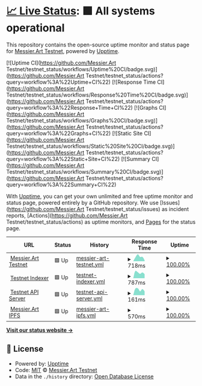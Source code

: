 # [📈 Live Status](https://https://mtestnet-status.messier.art/): <!--live status--> **🟩 All systems operational**

This repository contains the open-source uptime monitor and status page for [Messier.Art Testnet](https://https://mtestnet-status.messier.art/), powered by [Upptime](https://github.com/upptime/upptime).

[![Uptime CI](https://github.com/Messier.Art Testnet/testnet_status/workflows/Uptime%20CI/badge.svg)](https://github.com/Messier.Art Testnet/testnet_status/actions?query=workflow%3A%22Uptime+CI%22)
[![Response Time CI](https://github.com/Messier.Art Testnet/testnet_status/workflows/Response%20Time%20CI/badge.svg)](https://github.com/Messier.Art Testnet/testnet_status/actions?query=workflow%3A%22Response+Time+CI%22)
[![Graphs CI](https://github.com/Messier.Art Testnet/testnet_status/workflows/Graphs%20CI/badge.svg)](https://github.com/Messier.Art Testnet/testnet_status/actions?query=workflow%3A%22Graphs+CI%22)
[![Static Site CI](https://github.com/Messier.Art Testnet/testnet_status/workflows/Static%20Site%20CI/badge.svg)](https://github.com/Messier.Art Testnet/testnet_status/actions?query=workflow%3A%22Static+Site+CI%22)
[![Summary CI](https://github.com/Messier.Art Testnet/testnet_status/workflows/Summary%20CI/badge.svg)](https://github.com/Messier.Art Testnet/testnet_status/actions?query=workflow%3A%22Summary+CI%22)

With [Upptime](https://upptime.js.org), you can get your own unlimited and free uptime monitor and status page, powered entirely by a GitHub repository. We use [Issues](https://github.com/Messier.Art Testnet/testnet_status/issues) as incident reports, [Actions](https://github.com/Messier.Art Testnet/testnet_status/actions) as uptime monitors, and [Pages](https://https://mtestnet-status.messier.art/) for the status page.

<!--start: status pages-->
<!-- This summary is generated by Upptime (https://github.com/upptime/upptime) -->
<!-- Do not edit this manually, your changes will be overwritten -->
<!-- prettier-ignore -->
| URL | Status | History | Response Time | Uptime |
| --- | ------ | ------- | ------------- | ------ |
| <img alt="" src="https://favicons.githubusercontent.com/mtestnet.messier.art" height="13"> [Messier.Art Testnet](https://mtestnet.messier.art/) | 🟩 Up | [messier-art-testnet.yml](https://github.com/MessierNFT/testnet_status/commits/HEAD/history/messier-art-testnet.yml) | <details><summary><img alt="Response time graph" src="./graphs/messier-art-testnet/response-time-week.png" height="20"> 718ms</summary><br><a href="https://https://mtestnet-status.messier.art//history/messier-art-testnet"><img alt="Response time 718" src="https://img.shields.io/endpoint?url=https%3A%2F%2Fraw.githubusercontent.com%2FMessierNFT%2Ftestnet_status%2FHEAD%2Fapi%2Fmessier-art-testnet%2Fresponse-time.json"></a><br><a href="https://https://mtestnet-status.messier.art//history/messier-art-testnet"><img alt="24-hour response time 718" src="https://img.shields.io/endpoint?url=https%3A%2F%2Fraw.githubusercontent.com%2FMessierNFT%2Ftestnet_status%2FHEAD%2Fapi%2Fmessier-art-testnet%2Fresponse-time-day.json"></a><br><a href="https://https://mtestnet-status.messier.art//history/messier-art-testnet"><img alt="7-day response time 718" src="https://img.shields.io/endpoint?url=https%3A%2F%2Fraw.githubusercontent.com%2FMessierNFT%2Ftestnet_status%2FHEAD%2Fapi%2Fmessier-art-testnet%2Fresponse-time-week.json"></a><br><a href="https://https://mtestnet-status.messier.art//history/messier-art-testnet"><img alt="30-day response time 718" src="https://img.shields.io/endpoint?url=https%3A%2F%2Fraw.githubusercontent.com%2FMessierNFT%2Ftestnet_status%2FHEAD%2Fapi%2Fmessier-art-testnet%2Fresponse-time-month.json"></a><br><a href="https://https://mtestnet-status.messier.art//history/messier-art-testnet"><img alt="1-year response time 718" src="https://img.shields.io/endpoint?url=https%3A%2F%2Fraw.githubusercontent.com%2FMessierNFT%2Ftestnet_status%2FHEAD%2Fapi%2Fmessier-art-testnet%2Fresponse-time-year.json"></a></details> | <details><summary><a href="https://https://mtestnet-status.messier.art//history/messier-art-testnet">100.00%</a></summary><a href="https://https://mtestnet-status.messier.art//history/messier-art-testnet"><img alt="All-time uptime 100.00%" src="https://img.shields.io/endpoint?url=https%3A%2F%2Fraw.githubusercontent.com%2FMessierNFT%2Ftestnet_status%2FHEAD%2Fapi%2Fmessier-art-testnet%2Fuptime.json"></a><br><a href="https://https://mtestnet-status.messier.art//history/messier-art-testnet"><img alt="24-hour uptime 100.00%" src="https://img.shields.io/endpoint?url=https%3A%2F%2Fraw.githubusercontent.com%2FMessierNFT%2Ftestnet_status%2FHEAD%2Fapi%2Fmessier-art-testnet%2Fuptime-day.json"></a><br><a href="https://https://mtestnet-status.messier.art//history/messier-art-testnet"><img alt="7-day uptime 100.00%" src="https://img.shields.io/endpoint?url=https%3A%2F%2Fraw.githubusercontent.com%2FMessierNFT%2Ftestnet_status%2FHEAD%2Fapi%2Fmessier-art-testnet%2Fuptime-week.json"></a><br><a href="https://https://mtestnet-status.messier.art//history/messier-art-testnet"><img alt="30-day uptime 100.00%" src="https://img.shields.io/endpoint?url=https%3A%2F%2Fraw.githubusercontent.com%2FMessierNFT%2Ftestnet_status%2FHEAD%2Fapi%2Fmessier-art-testnet%2Fuptime-month.json"></a><br><a href="https://https://mtestnet-status.messier.art//history/messier-art-testnet"><img alt="1-year uptime 100.00%" src="https://img.shields.io/endpoint?url=https%3A%2F%2Fraw.githubusercontent.com%2FMessierNFT%2Ftestnet_status%2FHEAD%2Fapi%2Fmessier-art-testnet%2Fuptime-year.json"></a></details>
| <img alt="" src="https://favicons.githubusercontent.com/dev-server.messier.art" height="13"> [Testnet Indexer](https://dev-server.messier.art/api/indexer_health) | 🟩 Up | [testnet-indexer.yml](https://github.com/MessierNFT/testnet_status/commits/HEAD/history/testnet-indexer.yml) | <details><summary><img alt="Response time graph" src="./graphs/testnet-indexer/response-time-week.png" height="20"> 787ms</summary><br><a href="https://https://mtestnet-status.messier.art//history/testnet-indexer"><img alt="Response time 787" src="https://img.shields.io/endpoint?url=https%3A%2F%2Fraw.githubusercontent.com%2FMessierNFT%2Ftestnet_status%2FHEAD%2Fapi%2Ftestnet-indexer%2Fresponse-time.json"></a><br><a href="https://https://mtestnet-status.messier.art//history/testnet-indexer"><img alt="24-hour response time 787" src="https://img.shields.io/endpoint?url=https%3A%2F%2Fraw.githubusercontent.com%2FMessierNFT%2Ftestnet_status%2FHEAD%2Fapi%2Ftestnet-indexer%2Fresponse-time-day.json"></a><br><a href="https://https://mtestnet-status.messier.art//history/testnet-indexer"><img alt="7-day response time 787" src="https://img.shields.io/endpoint?url=https%3A%2F%2Fraw.githubusercontent.com%2FMessierNFT%2Ftestnet_status%2FHEAD%2Fapi%2Ftestnet-indexer%2Fresponse-time-week.json"></a><br><a href="https://https://mtestnet-status.messier.art//history/testnet-indexer"><img alt="30-day response time 787" src="https://img.shields.io/endpoint?url=https%3A%2F%2Fraw.githubusercontent.com%2FMessierNFT%2Ftestnet_status%2FHEAD%2Fapi%2Ftestnet-indexer%2Fresponse-time-month.json"></a><br><a href="https://https://mtestnet-status.messier.art//history/testnet-indexer"><img alt="1-year response time 787" src="https://img.shields.io/endpoint?url=https%3A%2F%2Fraw.githubusercontent.com%2FMessierNFT%2Ftestnet_status%2FHEAD%2Fapi%2Ftestnet-indexer%2Fresponse-time-year.json"></a></details> | <details><summary><a href="https://https://mtestnet-status.messier.art//history/testnet-indexer">100.00%</a></summary><a href="https://https://mtestnet-status.messier.art//history/testnet-indexer"><img alt="All-time uptime 100.00%" src="https://img.shields.io/endpoint?url=https%3A%2F%2Fraw.githubusercontent.com%2FMessierNFT%2Ftestnet_status%2FHEAD%2Fapi%2Ftestnet-indexer%2Fuptime.json"></a><br><a href="https://https://mtestnet-status.messier.art//history/testnet-indexer"><img alt="24-hour uptime 100.00%" src="https://img.shields.io/endpoint?url=https%3A%2F%2Fraw.githubusercontent.com%2FMessierNFT%2Ftestnet_status%2FHEAD%2Fapi%2Ftestnet-indexer%2Fuptime-day.json"></a><br><a href="https://https://mtestnet-status.messier.art//history/testnet-indexer"><img alt="7-day uptime 100.00%" src="https://img.shields.io/endpoint?url=https%3A%2F%2Fraw.githubusercontent.com%2FMessierNFT%2Ftestnet_status%2FHEAD%2Fapi%2Ftestnet-indexer%2Fuptime-week.json"></a><br><a href="https://https://mtestnet-status.messier.art//history/testnet-indexer"><img alt="30-day uptime 100.00%" src="https://img.shields.io/endpoint?url=https%3A%2F%2Fraw.githubusercontent.com%2FMessierNFT%2Ftestnet_status%2FHEAD%2Fapi%2Ftestnet-indexer%2Fuptime-month.json"></a><br><a href="https://https://mtestnet-status.messier.art//history/testnet-indexer"><img alt="1-year uptime 100.00%" src="https://img.shields.io/endpoint?url=https%3A%2F%2Fraw.githubusercontent.com%2FMessierNFT%2Ftestnet_status%2FHEAD%2Fapi%2Ftestnet-indexer%2Fuptime-year.json"></a></details>
| <img alt="" src="https://favicons.githubusercontent.com/dev-server.messier.art" height="13"> [Testnet API Server](https://dev-server.messier.art/health) | 🟩 Up | [testnet-api-server.yml](https://github.com/MessierNFT/testnet_status/commits/HEAD/history/testnet-api-server.yml) | <details><summary><img alt="Response time graph" src="./graphs/testnet-api-server/response-time-week.png" height="20"> 161ms</summary><br><a href="https://https://mtestnet-status.messier.art//history/testnet-api-server"><img alt="Response time 161" src="https://img.shields.io/endpoint?url=https%3A%2F%2Fraw.githubusercontent.com%2FMessierNFT%2Ftestnet_status%2FHEAD%2Fapi%2Ftestnet-api-server%2Fresponse-time.json"></a><br><a href="https://https://mtestnet-status.messier.art//history/testnet-api-server"><img alt="24-hour response time 161" src="https://img.shields.io/endpoint?url=https%3A%2F%2Fraw.githubusercontent.com%2FMessierNFT%2Ftestnet_status%2FHEAD%2Fapi%2Ftestnet-api-server%2Fresponse-time-day.json"></a><br><a href="https://https://mtestnet-status.messier.art//history/testnet-api-server"><img alt="7-day response time 161" src="https://img.shields.io/endpoint?url=https%3A%2F%2Fraw.githubusercontent.com%2FMessierNFT%2Ftestnet_status%2FHEAD%2Fapi%2Ftestnet-api-server%2Fresponse-time-week.json"></a><br><a href="https://https://mtestnet-status.messier.art//history/testnet-api-server"><img alt="30-day response time 161" src="https://img.shields.io/endpoint?url=https%3A%2F%2Fraw.githubusercontent.com%2FMessierNFT%2Ftestnet_status%2FHEAD%2Fapi%2Ftestnet-api-server%2Fresponse-time-month.json"></a><br><a href="https://https://mtestnet-status.messier.art//history/testnet-api-server"><img alt="1-year response time 161" src="https://img.shields.io/endpoint?url=https%3A%2F%2Fraw.githubusercontent.com%2FMessierNFT%2Ftestnet_status%2FHEAD%2Fapi%2Ftestnet-api-server%2Fresponse-time-year.json"></a></details> | <details><summary><a href="https://https://mtestnet-status.messier.art//history/testnet-api-server">100.00%</a></summary><a href="https://https://mtestnet-status.messier.art//history/testnet-api-server"><img alt="All-time uptime 100.00%" src="https://img.shields.io/endpoint?url=https%3A%2F%2Fraw.githubusercontent.com%2FMessierNFT%2Ftestnet_status%2FHEAD%2Fapi%2Ftestnet-api-server%2Fuptime.json"></a><br><a href="https://https://mtestnet-status.messier.art//history/testnet-api-server"><img alt="24-hour uptime 100.00%" src="https://img.shields.io/endpoint?url=https%3A%2F%2Fraw.githubusercontent.com%2FMessierNFT%2Ftestnet_status%2FHEAD%2Fapi%2Ftestnet-api-server%2Fuptime-day.json"></a><br><a href="https://https://mtestnet-status.messier.art//history/testnet-api-server"><img alt="7-day uptime 100.00%" src="https://img.shields.io/endpoint?url=https%3A%2F%2Fraw.githubusercontent.com%2FMessierNFT%2Ftestnet_status%2FHEAD%2Fapi%2Ftestnet-api-server%2Fuptime-week.json"></a><br><a href="https://https://mtestnet-status.messier.art//history/testnet-api-server"><img alt="30-day uptime 100.00%" src="https://img.shields.io/endpoint?url=https%3A%2F%2Fraw.githubusercontent.com%2FMessierNFT%2Ftestnet_status%2FHEAD%2Fapi%2Ftestnet-api-server%2Fuptime-month.json"></a><br><a href="https://https://mtestnet-status.messier.art//history/testnet-api-server"><img alt="1-year uptime 100.00%" src="https://img.shields.io/endpoint?url=https%3A%2F%2Fraw.githubusercontent.com%2FMessierNFT%2Ftestnet_status%2FHEAD%2Fapi%2Ftestnet-api-server%2Fuptime-year.json"></a></details>
| <img alt="" src="https://favicons.githubusercontent.com/ipfs.messier.art" height="13"> [Messier.Art IPFS](https://ipfs.messier.art/ipfs/Qmf46hrJfcA8TvEMh6VNHM2G4JxsykxfYwcfhRr5ZFT12E) | 🟩 Up | [messier-art-ipfs.yml](https://github.com/MessierNFT/testnet_status/commits/HEAD/history/messier-art-ipfs.yml) | <details><summary><img alt="Response time graph" src="./graphs/messier-art-ipfs/response-time-week.png" height="20"> 570ms</summary><br><a href="https://https://mtestnet-status.messier.art//history/messier-art-ipfs"><img alt="Response time 570" src="https://img.shields.io/endpoint?url=https%3A%2F%2Fraw.githubusercontent.com%2FMessierNFT%2Ftestnet_status%2FHEAD%2Fapi%2Fmessier-art-ipfs%2Fresponse-time.json"></a><br><a href="https://https://mtestnet-status.messier.art//history/messier-art-ipfs"><img alt="24-hour response time 570" src="https://img.shields.io/endpoint?url=https%3A%2F%2Fraw.githubusercontent.com%2FMessierNFT%2Ftestnet_status%2FHEAD%2Fapi%2Fmessier-art-ipfs%2Fresponse-time-day.json"></a><br><a href="https://https://mtestnet-status.messier.art//history/messier-art-ipfs"><img alt="7-day response time 570" src="https://img.shields.io/endpoint?url=https%3A%2F%2Fraw.githubusercontent.com%2FMessierNFT%2Ftestnet_status%2FHEAD%2Fapi%2Fmessier-art-ipfs%2Fresponse-time-week.json"></a><br><a href="https://https://mtestnet-status.messier.art//history/messier-art-ipfs"><img alt="30-day response time 570" src="https://img.shields.io/endpoint?url=https%3A%2F%2Fraw.githubusercontent.com%2FMessierNFT%2Ftestnet_status%2FHEAD%2Fapi%2Fmessier-art-ipfs%2Fresponse-time-month.json"></a><br><a href="https://https://mtestnet-status.messier.art//history/messier-art-ipfs"><img alt="1-year response time 570" src="https://img.shields.io/endpoint?url=https%3A%2F%2Fraw.githubusercontent.com%2FMessierNFT%2Ftestnet_status%2FHEAD%2Fapi%2Fmessier-art-ipfs%2Fresponse-time-year.json"></a></details> | <details><summary><a href="https://https://mtestnet-status.messier.art//history/messier-art-ipfs">100.00%</a></summary><a href="https://https://mtestnet-status.messier.art//history/messier-art-ipfs"><img alt="All-time uptime 100.00%" src="https://img.shields.io/endpoint?url=https%3A%2F%2Fraw.githubusercontent.com%2FMessierNFT%2Ftestnet_status%2FHEAD%2Fapi%2Fmessier-art-ipfs%2Fuptime.json"></a><br><a href="https://https://mtestnet-status.messier.art//history/messier-art-ipfs"><img alt="24-hour uptime 100.00%" src="https://img.shields.io/endpoint?url=https%3A%2F%2Fraw.githubusercontent.com%2FMessierNFT%2Ftestnet_status%2FHEAD%2Fapi%2Fmessier-art-ipfs%2Fuptime-day.json"></a><br><a href="https://https://mtestnet-status.messier.art//history/messier-art-ipfs"><img alt="7-day uptime 100.00%" src="https://img.shields.io/endpoint?url=https%3A%2F%2Fraw.githubusercontent.com%2FMessierNFT%2Ftestnet_status%2FHEAD%2Fapi%2Fmessier-art-ipfs%2Fuptime-week.json"></a><br><a href="https://https://mtestnet-status.messier.art//history/messier-art-ipfs"><img alt="30-day uptime 100.00%" src="https://img.shields.io/endpoint?url=https%3A%2F%2Fraw.githubusercontent.com%2FMessierNFT%2Ftestnet_status%2FHEAD%2Fapi%2Fmessier-art-ipfs%2Fuptime-month.json"></a><br><a href="https://https://mtestnet-status.messier.art//history/messier-art-ipfs"><img alt="1-year uptime 100.00%" src="https://img.shields.io/endpoint?url=https%3A%2F%2Fraw.githubusercontent.com%2FMessierNFT%2Ftestnet_status%2FHEAD%2Fapi%2Fmessier-art-ipfs%2Fuptime-year.json"></a></details>

<!--end: status pages-->

[**Visit our status website →**](https://https://mtestnet-status.messier.art/)

## 📄 License

- Powered by: [Upptime](https://github.com/upptime/upptime)
- Code: [MIT](./LICENSE) © [Messier.Art Testnet](https://https://mtestnet-status.messier.art/)
- Data in the `./history` directory: [Open Database License](https://opendatacommons.org/licenses/odbl/1-0/)
